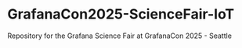 # GrafanaCon2025-ScienceFair-IoT
Repository for the Grafana Science Fair at GrafanaCon 2025 - Seattle
